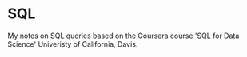 # SQL
My notes on SQL queries based on the Coursera course 'SQL for Data Science' Univeristy of California, Davis.
